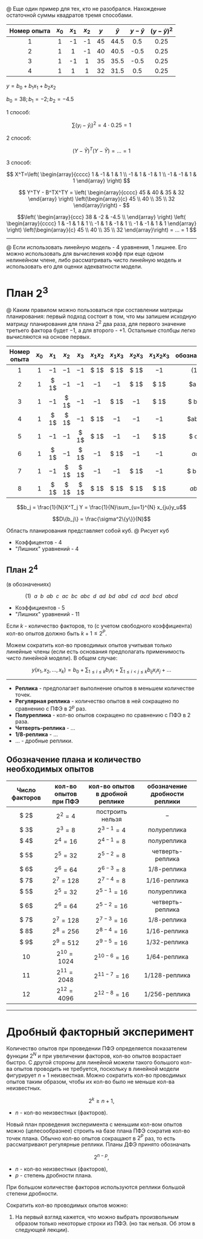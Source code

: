 @ Еще один пример для тех, кто не разобрался. Нахождение остаточной суммы квадратов тремя способами.

Номер опыта | $x_0$ | $x_1$ | $x_2$ | $y$ | $\hat{y}$ | $y-\hat{y}$| $(y-\hat{y})^2$
:-: | :-: | :-: | :-: | :-: | :-: | :-: | :-:
1 | 1 | -1 | -1 | 45 | 44.5 | 0.5 | 0.25
2 | 1 | 1 | -1 | 40 | 40.5 | -0.5 | 0.25
3 | 1 | -1 | 1 | 35 | 35.5 | -0.5 | 0.25
4 | 1 | 1 | 1 | 32 | 31.5 | 0.5 | 0.25

$y = b_0 + b_1 x_1 + b_2 x_2$

$b_0 = 38; b_1 = -2; b_2 = -4.5$

1 способ:

$$\sum(y_i - \hat{y}_i)^2 = 4 \cdot 0.25 = 1$$

2 способ:

$$
(Y - \hat{Y})^T(Y - \hat{Y}) = ... = 1
$$

3 способ:

$$
X^T=\left(
    \begin{array}{cccc}
    1 & -1 & 1 & 1 \\
    -1 & 1 & -1 & 1 \\
    -1 & -1 & 1 & 1
    \end{array}
\right)
$$

$$
Y^TY - B^TX^TY = \left(
    \begin{array}{cccc}
    45 & 40 & 35 & 32
    \end{array}
\right) \left(\begin{array}{c}
45 \\
40 \\
35 \\
32
\end{array}\right) - $$

$$\left(
    \begin{array}{ccc}
    38 & -2 & -4.5 \\
    \end{array}
\right) \left(
    \begin{array}{cccc}
    1 & -1 & 1 & 1 \\
    -1 & 1 & -1 & 1 \\
    -1 & -1 & 1 & 1
    \end{array}
\right) \left(\begin{array}{c}
45 \\
40 \\
35 \\
32
\end{array}\right) = ... = 1
$$

---

@ Если использовать линейную модель - 4 уравнения, 1 лишнее. Его можно использовать для вычисления коэфф при еще одном нелинейном члене, либо рассматривать чисто линейную модель и использовать его для оценки адекватности модели.

# План $2^3$

@ Каким правилом можно пользоваться при составлении матрицы планирования: первый подход состоит в том, что мы запишем исходную матрицу планирования для плана $2^2$ два раза, для первого значение третьего фактора будет $-1$, а для второго - $+1$. Остальные столбцы легко вычисляются на основе первых.

Номер опыта | $x_0$ | $x_1$ | $x_2$ | $x_3$ | $x_1x_2$ | $x_1x_3$ | $x_2x_3$ | $x_1x_2x_3$ | обозначение | $y$
:-: | :-: | :-: | :-: | :-: | :-: | :-: | :-: | :-: | :-: | :-: |
$1$ | $1$ | $-1$ | $-1$ | $-1$ | $ 1$ | $ 1$ | $ 1$ | $-1$ | $(1)$ | $y_1$
$2$ | $1$ | $ 1$ | $-1$ | $-1$ | $-1$ | $-1$ | $ 1$ | $ 1$ | $a  $ | $y_2$
$3$ | $1$ | $-1$ | $ 1$ | $-1$ | $-1$ | $ 1$ | $-1$ | $ 1$ | $ b $ | $y_3$
$4$ | $1$ | $ 1$ | $ 1$ | $-1$ | $ 1$ | $-1$ | $-1$ | $-1$ | $ab $ | $y_4$
$5$ | $1$ | $-1$ | $-1$ | $ 1$ | $ 1$ | $-1$ | $-1$ | $ 1$ | $  c$ | $y_5$
$6$ | $1$ | $ 1$ | $-1$ | $ 1$ | $-1$ | $ 1$ | $-1$ | $-1$ | $a c$ | $y_6$
$7$ | $1$ | $-1$ | $ 1$ | $ 1$ | $-1$ | $-1$ | $ 1$ | $-1$ | $ bc$ | $y_7$
$8$ | $1$ | $ 1$ | $ 1$ | $ 1$ | $ 1$ | $ 1$ | $ 1$ | $ 1$ | $abc$ | $y_8$


$$b_j = \frac{1}{N}X^T_j Y = \frac{1}{N}\sum_{u=1}^{N} x_{ju}y_u$$

$$D\{b_j\} = \frac{\sigma^2\{y\}}{N}$$

Область планирования представляет собой куб. @ Рисует куб

- Коэффицентов - 4
- "Лишних" уравнений - 4

## План $2^4$

(в обозначениях)

$$(1)~~a~~b~~ab~~c~~ac~~bc~~abc~~d~~ad~~bd~~abd~~cd~~acd~~bcd~~abcd$$

- Коэффициентов - 5
- "Лишних" уравнений - 11

Если $k$ - количество факторов, то (с учетом свободного коэффициента) кол-во опытов должно быть $k + 1 \le 2^P$.

Можем сократить кол-во проводимых опытов учитывая только линейные члены (если есть основания предполагать применимость чисто линейной модели). В общем случае:

$$y(x_1, x_2, \dots, x_k) = b_0 + \sum_{1\le i\le k}b_ix_i + \sum_{1\le i \lt j \le k} b_{ij}x_ix_j + \dots$$

---

- **Реплика** - предполагает выполнение опытов в меньшем количестве точек.
- **Регулярная реплика** - количество опытов в ней сокращено по сравнению с ПФЭ в $2^p$ раз.
- **Полуреплика** - кол-во опытов сокращено по сравнению с ПФЭ в 2 раза.
- **Четверть-реплика** - ...
- **1/8-реплика** - ...
- ... - дробные реплики.

## Обозначение плана и количество необходимых опытов

Число факторов | кол-во опытов при ПФЭ | кол-во опытов в дробной реплике | обозначение дробности реплики |
:-: | :-: | :-: | :-:
$ 2$ | $2^{ 2} =    4$ | построить нельзя | $-$
$ 3$ | $2^{ 3} =    8$ | $2^{ 3-1} =  4$ | полуреплика
$ 4$ | $2^{ 4} =   16$ | $2^{ 4-1} =  8$ | полуреплика
$ 5$ | $2^{ 5} =   32$ | $2^{ 5-2} =  8$ | четверть-реплика
$ 6$ | $2^{ 6} =   64$ | $2^{ 6-3} =  8$ | 1/8-реплика
$ 7$ | $2^{ 7} =  128$ | $2^{ 7-4} =  8$ | 1/16-реплика
$ 5$ | $2^{ 5} =   32$ | $2^{ 5-1} = 16$ | полуреплика
$ 6$ | $2^{ 6} =   64$ | $2^{ 5-2} = 16$ | четверть-реплика
$ 7$ | $2^{ 7} =  128$ | $2^{ 7-3} = 16$ | 1/8-реплика
$ 8$ | $2^{ 8} =  256$ | $2^{ 8-4} = 16$ | 1/16-реплика
$ 9$ | $2^{ 9} =  512$ | $2^{ 9-5} = 16$ | 1/32-реплика
$10$ | $2^{10} = 1024$ | $2^{10-6} = 16$ | 1/64-реплика
$11$ | $2^{11} = 2048$ | $2^{11-7} = 16$ | 1/128-реплика
$12$ | $2^{12} = 4096$ | $2^{12-8} = 16$ | 1/256-реплика

---

# Дробный факторный эксперимент

Количество опытов при проведении ПФЭ определяется показателем функции $2^N$ и при увеличении факторов, кол-во опытов возрастает быстро. С другой стороны для линейной можели такого большого кол-ва опытов проводить не требуется, поскольку в линейной модели фигурирует $n+1$ неизвестная. Можно сократить кол-во проводимых опытов таким образом, чтобы их кол-во было не меньше кол-ва неизвестных.

$$2^k \ge n + 1,$$

- $n$ - кол-во неизвестных (факторов).

Новый план проведения эксперимента с меньшим кол-вом опытов можно (целесообразнее) строить на базе плана ПФЭ сократив кол-во точек плана. Обычно кол-во опытов сокращают в $2^P$ раз, то есть рассматривают регулярные реплики. Планы ДФЭ принято обозначать

$$2^{n-p},$$

- $n$ - кол-во неизвестных (факторов),
- $p$ - степень дробности плана.

При большом количестве факторов используются реплики большой степени дробности.

Сократить кол-во проводимых опытов можно:

1. На первый взгляд кажется, что можно выбрать произвольным образом только некоторые строки из ПФЭ. (но так нельзя. Об этом в следующей лекции).
